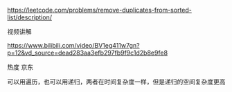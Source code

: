 https://leetcode.com/problems/remove-duplicates-from-sorted-list/description/


视频讲解


https://www.bilibili.com/video/BV1eg411w7gn?p=12&vd_source=dead283aa3efb297fb9f9c1d2b8e9fe8

热度
京东

可以用遍历，也可以用递归，两者在时间复杂度一样，但是递归的空间复杂度更高